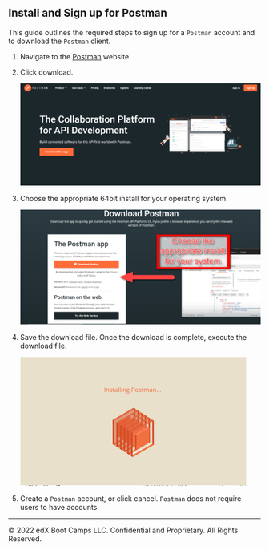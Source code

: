 ## Install and Sign up for Postman

This guide outlines the required steps to sign up for a `Postman` account and to download the `Postman` client.

1. Navigate to the [Postman](https://www.postman.com/downloads/) website.

2. Click download.

    ![download_postman.png](Images/download_postman.png)

3. Choose the appropriate 64bit install for your operating system.

    ![choose_install.png](Images/choose_install.png)

4. Save the download file. Once the download is complete, execute the download file.

    ![installing_postman.png](Images/installing_postman.png)

5. Create a `Postman` account, or click cancel. `Postman` does not require users to have accounts.

---

© 2022 edX Boot Camps LLC. Confidential and Proprietary. All Rights Reserved.
